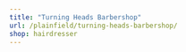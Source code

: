 ```yaml
---
title: "Turning Heads Barbershop"
url: /plainfield/turning-heads-barbershop/
shop: hairdresser
---
```

